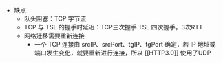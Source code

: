 - 缺点
  - 队头阻塞：TCP 字节流
  - TCP 与 TSL 的握手时延迟：TCP三次握手 TSL 四次握手，3次RTT
  - 网络迁移需要重新连接
    - 一个 TCP 连接由 srcIP、srcPort、tgIP、tgPort 确定，若 IP 地址或端口发生变化，就要重新进行连接，所以 [[HTTP3.0]] 使用了UDP
